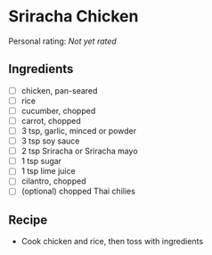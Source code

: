 <!-- Do not modify sections with "AUTO-*". They are updated by make.py -->

# Sriracha Chicken

<!-- rating=0; (User can specify rating on scale of 1-5) -->
<!-- AUTO-UserRating -->
Personal rating: *Not yet rated*
<!-- /AUTO-UserRating -->

<!-- TODO: Capture image for Sriracha Chicken -->

## Ingredients

* [ ] chicken, pan-seared
* [ ] rice
* [ ] cucumber, chopped
* [ ] carrot, chopped
* [ ] 3 tsp, garlic, minced or powder
* [ ] 3 tsp soy sauce
* [ ] 2 tsp Sriracha or Sriracha mayo
* [ ] 1 tsp sugar
* [ ] 1 tsp lime juice
* [ ] cilantro, chopped
* [ ] (optional) chopped Thai chilies

## Recipe

* Cook chicken and rice, then toss with ingredients
